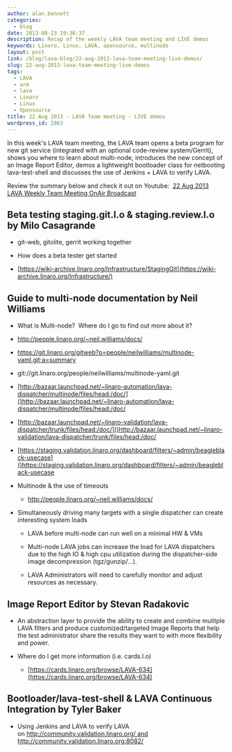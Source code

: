 ```yaml
---
author: alan.bennett
categories:
  - blog
date: 2013-08-23 19:36:37
description: Recap of the weekly LAVA team meeting and LIVE demos
keywords: Linaro, Linux, LAVA, opensource, multinode
layout: post
link: /blog/lava-blog/22-aug-2013-lava-team-meeting-live-demos/
slug: 22-aug-2013-lava-team-meeting-live-demos
tags:
  - LAVA
  - arm
  - lava
  - Linaro
  - Linux
  - Opensource
title: 22 Aug 2013 - LAVA Team meeting - LIVE demos
wordpress_id: 2863
---
```


In this week's LAVA team meeting, the LAVA team opens a beta program for new git service (integrated with an optional code-review system/Gerrit), shows you where to learn about multi-node, introduces the new concept of an Image Report Editor, demos a lightweight bootloader class for netbooting lava-test-shell and discusses the use of Jenkins + LAVA to verify LAVA.

Review the summary below and check it out on Youtube:  [22 Aug 2013 LAVA Weekly Team Meeting OnAir Broadcast](http://www.youtube.com/watch?feature=player_embedded&v=-O-ygNKX6eI)

## Beta testing staging.git.l.o & staging.review.l.o by Milo Casagrande

- git-web, gitolite, gerrit working together

- How does a beta tester get started

- [https://wiki-archive.linaro.org/Infrastructure/StagingGit](https://wiki-archive.linaro.org/Infrastructure/)

## Guide to multi-node documentation by Neil Williams

- What is Multi-node?  Where do I go to find out more about it?

- http://people.linaro.org/~neil.williams/docs/

- https://git.linaro.org/gitweb?p=people/neilwilliams/multinode-yaml.git;a=summary

- git://git.linaro.org/people/neilwilliams/multinode-yaml.git

- [http://bazaar.launchpad.net/~linaro-automation/lava-dispatcher/multinode/files/head:/doc/]()http://bazaar.launchpad.net/~linaro-automation/lava-dispatcher/multinode/files/head:/doc/

- [http://bazaar.launchpad.net/~linaro-validation/lava-dispatcher/trunk/files/head:/doc/]()http://bazaar.launchpad.net/~linaro-validation/lava-dispatcher/trunk/files/head:/doc/

- [https://staging.validation.linaro.org/dashboard/filters/~admin/beagleblack-usecase]()https://staging.validation.linaro.org/dashboard/filters/~admin/beagleblack-usecase

- Multinode & the use of timeouts

  - http://people.linaro.org/~neil.williams/docs/

- Simultaneously driving many targets with a single dispatcher can create interesting system loads

  - LAVA before multi-node can run well on a minimal HW & VMs

  - Multi-node LAVA jobs can increase the load for LAVA dispatchers due to the high IO & high cpu utilization during the dispatcher-side image decompression (tgz/gunzip/...).

  - LAVA Administrators will need to carefully monitor and adjust resources as necessary.

## Image Report Editor by Stevan Radakovic

- An abstraction layer to provide the ability to create and combine mulitple LAVA filters and produce customized/targeted Image Reports that help the test administrator share the results they want to with more flexibility and power.

- Where do I get more information (i.e. cards.l.o)

  - [https://cards.linaro.org/browse/LAVA-634](https://cards.linaro.org/browse/LAVA-634)

## Bootloader/lava-test-shell & LAVA Continuous Integration by Tyler Baker

- Using Jenkins and LAVA to verify LAVA on http://community.validation.linaro.org/ and http://community.validation.linaro.org:8082/
